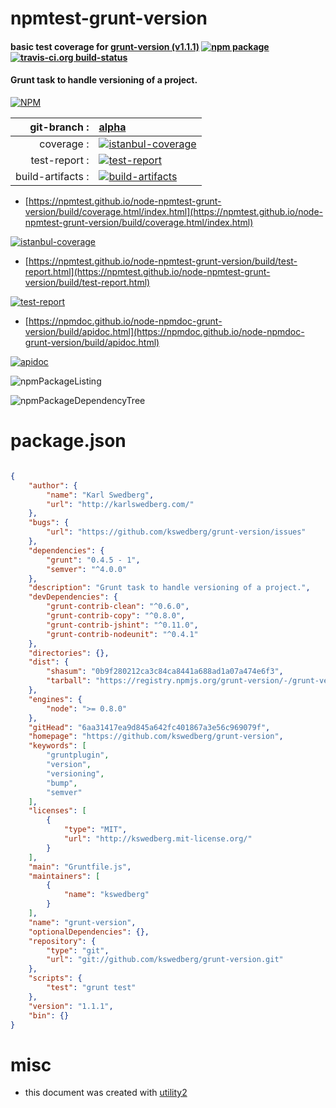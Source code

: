# npmtest-grunt-version

#### basic test coverage for  [grunt-version (v1.1.1)](https://github.com/kswedberg/grunt-version)  [![npm package](https://img.shields.io/npm/v/npmtest-grunt-version.svg?style=flat-square)](https://www.npmjs.org/package/npmtest-grunt-version) [![travis-ci.org build-status](https://api.travis-ci.org/npmtest/node-npmtest-grunt-version.svg)](https://travis-ci.org/npmtest/node-npmtest-grunt-version)

#### Grunt task to handle versioning of a project.

[![NPM](https://nodei.co/npm/grunt-version.png?downloads=true&downloadRank=true&stars=true)](https://www.npmjs.com/package/grunt-version)

| git-branch : | [alpha](https://github.com/npmtest/node-npmtest-grunt-version/tree/alpha)|
|--:|:--|
| coverage : | [![istanbul-coverage](https://npmtest.github.io/node-npmtest-grunt-version/build/coverage.badge.svg)](https://npmtest.github.io/node-npmtest-grunt-version/build/coverage.html/index.html)|
| test-report : | [![test-report](https://npmtest.github.io/node-npmtest-grunt-version/build/test-report.badge.svg)](https://npmtest.github.io/node-npmtest-grunt-version/build/test-report.html)|
| build-artifacts : | [![build-artifacts](https://npmtest.github.io/node-npmtest-grunt-version/glyphicons_144_folder_open.png)](https://github.com/npmtest/node-npmtest-grunt-version/tree/gh-pages/build)|

- [https://npmtest.github.io/node-npmtest-grunt-version/build/coverage.html/index.html](https://npmtest.github.io/node-npmtest-grunt-version/build/coverage.html/index.html)

[![istanbul-coverage](https://npmtest.github.io/node-npmtest-grunt-version/build/screenCapture.buildCi.browser.%252Ftmp%252Fbuild%252Fcoverage.lib.html.png)](https://npmtest.github.io/node-npmtest-grunt-version/build/coverage.html/index.html)

- [https://npmtest.github.io/node-npmtest-grunt-version/build/test-report.html](https://npmtest.github.io/node-npmtest-grunt-version/build/test-report.html)

[![test-report](https://npmtest.github.io/node-npmtest-grunt-version/build/screenCapture.buildCi.browser.%252Ftmp%252Fbuild%252Ftest-report.html.png)](https://npmtest.github.io/node-npmtest-grunt-version/build/test-report.html)

- [https://npmdoc.github.io/node-npmdoc-grunt-version/build/apidoc.html](https://npmdoc.github.io/node-npmdoc-grunt-version/build/apidoc.html)

[![apidoc](https://npmdoc.github.io/node-npmdoc-grunt-version/build/screenCapture.buildCi.browser.%252Ftmp%252Fbuild%252Fapidoc.html.png)](https://npmdoc.github.io/node-npmdoc-grunt-version/build/apidoc.html)

![npmPackageListing](https://npmtest.github.io/node-npmtest-grunt-version/build/screenCapture.npmPackageListing.svg)

![npmPackageDependencyTree](https://npmtest.github.io/node-npmtest-grunt-version/build/screenCapture.npmPackageDependencyTree.svg)



# package.json

```json

{
    "author": {
        "name": "Karl Swedberg",
        "url": "http://karlswedberg.com/"
    },
    "bugs": {
        "url": "https://github.com/kswedberg/grunt-version/issues"
    },
    "dependencies": {
        "grunt": "0.4.5 - 1",
        "semver": "^4.0.0"
    },
    "description": "Grunt task to handle versioning of a project.",
    "devDependencies": {
        "grunt-contrib-clean": "^0.6.0",
        "grunt-contrib-copy": "^0.8.0",
        "grunt-contrib-jshint": "^0.11.0",
        "grunt-contrib-nodeunit": "^0.4.1"
    },
    "directories": {},
    "dist": {
        "shasum": "0b9f280212ca3c84ca8441a688ad1a07a474e6f3",
        "tarball": "https://registry.npmjs.org/grunt-version/-/grunt-version-1.1.1.tgz"
    },
    "engines": {
        "node": ">= 0.8.0"
    },
    "gitHead": "6aa31417ea9d845a642fc401867a3e56c969079f",
    "homepage": "https://github.com/kswedberg/grunt-version",
    "keywords": [
        "gruntplugin",
        "version",
        "versioning",
        "bump",
        "semver"
    ],
    "licenses": [
        {
            "type": "MIT",
            "url": "http://kswedberg.mit-license.org/"
        }
    ],
    "main": "Gruntfile.js",
    "maintainers": [
        {
            "name": "kswedberg"
        }
    ],
    "name": "grunt-version",
    "optionalDependencies": {},
    "repository": {
        "type": "git",
        "url": "git://github.com/kswedberg/grunt-version.git"
    },
    "scripts": {
        "test": "grunt test"
    },
    "version": "1.1.1",
    "bin": {}
}
```



# misc
- this document was created with [utility2](https://github.com/kaizhu256/node-utility2)
